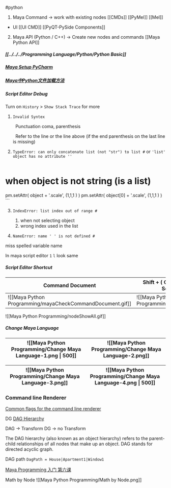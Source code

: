 #python 

1.  Maya Command → work with existing nodes
    [[CMDs]]
    [[PyMel]]
    [[Mel]]
-   UI
    [[UI CMD]]
	[[PyQT-PySide Components]]

  

2.  Maya API (Python / C++) → Create new nodes and commands
	[[Maya Python API]]
  
##### [[../../../Programming Language/Python/Python Basic]]


##### [Maya Setup PyCharm](https://bytedance.feishu.cn/docx/doxcnWgn7FvNe35Lce8f7nUgj8b)

##### [Maya中Python文件加载方法](https://bytedance.feishu.cn/docx/doxcnLy2GiUZ8kOtG06Hfuk3gub)

  

##### Script Editor Debug

Turn on `History` > `Show Stack Trace` for more

1.  `Invalid Syntex`

      Punctuation coma, parenthesis
    
      Refer to the line or the line above (if the end parenthesis on the last line is missing)
    
2.  `TypeError: can only concatenate list (not "str") to list #` or `'list' object has no attribute ''`
    ```Python
  # when object is not string (is a list)
  pm.setAttr( object + '.scale', (1,1,1 ) )
  pm.setAttr( object[0] + '.scale', (1,1,1 ) )
    ```
    
3.  `IndexError: list index out of range #`    
    1.  when not selecting object
    2.  wrong index used in the list

4.  `NameError: name ' ' is not defined #`
    

miss spelled variable name

In maya script editor `1` `l` look same


##### Script Editor Shortcut

Command Document|Shift + ( Ctrl ) + Arrow -> Selection
---|---
![[Maya Python Programming/mayaCheckCommandDocument.gif]]|![[Maya Python Programming/shift+Arrow.gif]]

![[Maya Python Programming/nodeShowAll.gif]]
  

##### Change Maya Language

![[Maya Python Programming/Change Maya Language-1.png \| 500]]|![[Maya Python Programming/Change Maya Language-2.png]]
---|---

![[Maya Python Programming/Change Maya Language-3.png]]|![[Maya Python Programming/Change Maya Language-4.png \| 500]]
---|---
  

### Command line Renderer
[Common flags for the command line renderer](https://knowledge.autodesk.com/support/maya/learn-explore/caas/CloudHelp/cloudhelp/2020/ENU/Maya-Rendering/files/GUID-0280AB86-8ABE-4F75-B1B9-D5B7DBB7E25A-htm.html)

DG [DAG Hierarchy](https://knowledge.autodesk.com/support/maya/learn-explore/caas/CloudHelp/cloudhelp/2022/ENU/Maya-Basics/files/GUID-5029CF89-D420-4236-A7CF-884610828B70-htm.html)

DAG → Transform
DG → no Transform

The DAG hierarchy (also known as an object hierarchy) refers to the parent-child relationships of all nodes that make up an object. DAG stands for directed acyclic graph.

DAG path
`DagPath = House|Apartment1|Window1`

[Maya Programming 入门 第六课](https://bytedance.feishu.cn/docx/J8Lkdsot8oBN3CxjxSvc0orXnKg)

Math by Node
![[Maya Python Programming/Math by Node.png]]